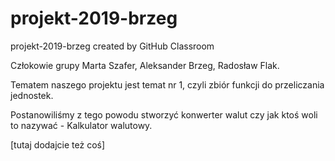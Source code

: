 # projekt-2019-brzeg
projekt-2019-brzeg created by GitHub Classroom


Człokowie grupy Marta Szafer, Aleksander Brzeg, Radosław Flak. 

Tematem naszego projektu jest temat nr 1, czyli zbiór funkcji do przeliczania jednostek. 

Postanowiliśmy z tego powodu stworzyć konwerter walut czy jak ktoś woli to nazywać - Kalkulator walutowy.


[tutaj dodajcie też coś]
